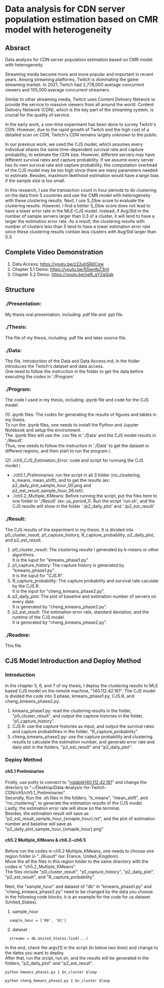 # Data analysis for CDN server population estimation based on CMR model with heterogeneity

## Absract
Data analysis for CDN server population estimation based on CMR model with heterogeneity

Streaming media become more and more popular and important in recent years. Among streaming platforms, Twitch is dominating the game streaming market. In 2021, Twitch had 2,778,000 average concurrent viewers and 105,000 average concurrent streamers.

Similar to other streaming media, Twitch uses Content Delivery Network to provide the service to massive viewers from all around the world. Content Delivery Network (CDN), which is the key part of the streaming system, is crucial for the quality of service.

In the early work, a one-time experiment has been done to survey Twitch's CDN. However, due to the rapid growth of Twitch and the high cost of a detailed scan on CDN, Twitch's CDN remains largely unknown to the public. 

In our previous work, we used the CJS model, which assumes every individual shares the same time-dependent survival rate and capture probability, to estimate the CDN size. However, different servers may have different survival rates and capture probability. If we assume every server has its own survival rate and capture probability, the computation overhead of the CJS model may be too high since there are many parameters needed to estimate. Besides, maximum likelihood estimation would have a large bias if the sample size is too small.

In this research, I use the transaction count in hour periods to do clustering on the data from 5 countries and use the CMR model with heterogeneity with these clustering results. Next, I use S\_Dbw score to evaluate the clustering results. However, I find a better S_Dbw score does not lead to have a lower error rate in the MLE-CJS model. Instead, if Avg/Std in the number of sample servers larger than 0.3 of a cluster, it will tend to have a larger the estimation error rate. As a result, the clustering results with number of clusters less than 5 tend to have a lower estimation error rate since these clustering results contain less clusters with Avg/Std larger than 0.3.


## Complete Video Demonstration
1. Data Access: https://youtu.be/z22uhSRdCqw
2. Chapter 5.1 Demo: https://youtu.be/5SienlbZ3mI
3. Chapter 5.2 Demo: https://youtu.be/seR_gY2gQqk

## Structure

### ./Presentation: 
My thesis oral presentation, including .pdf file and .ppt file.

### ./Thesis:
The file of my thesis, including .pdf file and latex source file.

### ./Data:
The file, Introduction of the Data and Data Access.md, in the folder introduces the Twitch's dataset and data access.\
One need to follow the instruction in the folder to get the data before executing the codes in './Program'

### ./Program:
The code I used in my thesis, including .ipynb file and code for the CJS model.

  (1) .ipynb files: The codes for generating the results of figures and tables in my thesis.\
  To run the .ipynb files, one needs to install the Python and Jupyter Notebook and setup the environment.\
  The .ipynb files will use the .csv file in './Data' and the CJS model results in './Result'.\
  Thus, one needs to follow the instruction in './Data' to get the dataset in different regions, and then start to run the program.\
  
  (2) ./ch5_CJS_Estimation_Error: code and script for runnung the CJS model.\
  * ./ch5.1_Preliminaries: run the script in all 3 folder (no_clustering, k_means, mean_shift), 
    and to get the results (ex: p2_daily_plot_sample_hour_00.png and p2_est_result_sample_hour_06.txt)\
  * ./ch5.2_Multiple_KMeans: Before running the script, put the files here to one folder in './Result' (ex: us_period_1). 
    Run the script 'run.sh', and the CJS results will show in the folder './p2_daily_plot' and './p2_est_result'

### ./Result:
The CJS results of the experiment in my thesis. 
It is divided into p0_cluster_result, p1_capture_history, R_capture_probability, p2_daily_plot, and p2_est_result.

1.  p0_cluster_result: The clustering results I generated by k-means or other algorithms.\
It is the iuput for "kmeans_phase1.py"
2.  p1_capture_history: The capture history is generated by "kmeans_phase1.py".\
It is the iuput for "CJS.R".
3.  R_capture_probability: The capture probability and survival rate caculate by the CJS.R.\
It is the input for "cheng_kmeans_phase2.py".
4.  p2_daily_plot: The plot of baseline and estimation number of servers on every date.\
It is generated by "cheng_kmeans_phase2.py".
5.  p2_est_result: The estimation error rate, standard deviation, and the runtime of the CJS model.\
It is generated by "cheng_kmeans_phase2.py".

### ./Readme:
This file.

## CJS Model Introduction and Deploy Method

### Introduction

In the chapter 5, 6, and 7 of my thesis, I deploy the clustering results to MLE based CJS model on the remote machine, "140.112.42.161".
The CJS model is divided the code into 3 phase, kmeans_phase1.py, CJS.R, and cheng_kmeans_phase2.py.
1. kmeans_phase1.py: read the clustering results in the folder, "p0_cluster_result", and output the capture histories in the folder, "p1_capture_history".
2. CJS.R: use the capture histories as input, and output the survival rates and capture probabilities in the folder, "R_capture_probability".
3. cheng_kmeans_phase2.py: use the capture probability and clustering results to calculate the estimation number, and generate error rate and daily plot in the folders, "p2_est_result" and "p2_daily_plot".

### Deploy Method
#### ch5.1 Preliminaries
Firstly, use putty to connect to "nslab@140.112.42.161" and change the directory to "~/Desktop/Data-Analysis-for-Twitch-CDN/ch5/ch5.1_Preliminaries".\
Secondly, Run the .sh files in the folders, "k_means", "mean_shift", and "no_clustering", to generate the estimation results of the CJS model.\
Lastly, the estimation error rate will show on the terminal.\
Besides, the estimation result will save as "p2_est_result_sample_hour_{smaple_hour}.txt", and the plot of estimation number and baseline will save as "p2_daily_plot_sample_hour_{smaple_hour}.png"

#### ch5.2 Multiple_KMeans & ch6.2~ch6.5
Before run the codes in ch5.2 Multiple_KMeans, one needs to choose one region folder in "../Rusult" (ex: France, United_Kingdom).\
Move the all the files in this region folder to the same directory with the codes in "ch5.2_Multiple_KMeans".\
The files include "p0_cluster_result", "p1_capture_history", "p2_daily_plot", "p2_est_result", and "R_capture_probability".

Next, the "sample_hour" and dataset of "db" in "kmeans_phase1.py" and "cheng_kmeans_phase2.py" need to be changed by the data you choose.\
In the following code blocks, it is an example for the code for us dataset (United_States).

1. sample_hour
```
  sample_hour = ['00', '01']
```

2. dataset
```
  streams = db.United_States.find(...)
```

In the end, check the argv[1] in the script (in below two lines) and change to the dates you want to deploy.\
After that, run the srcipt, run.sh, and the results will be generated in the folders, "p2_daily_plot" and "p2_est_result". 

```
python kmeans_phase1.py 1 $n_cluster $loop
```

```
python cheng_kmeans_phase2.py 1 $n_cluster $loop
```

